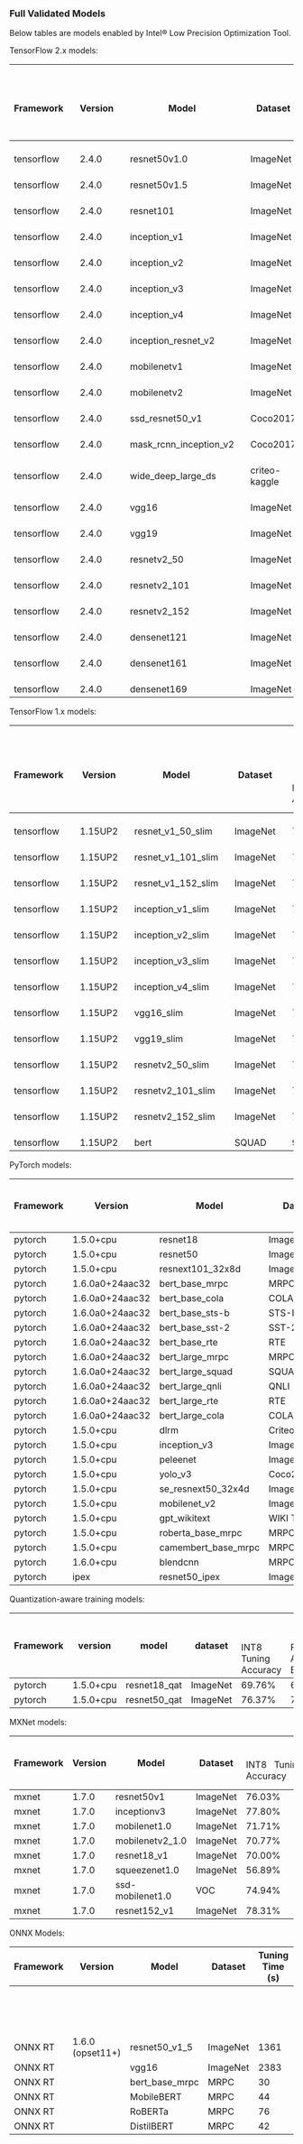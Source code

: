 ### Full Validated Models

Below tables are models enabled by Intel® Low Precision Optimization Tool.


TensorFlow 2.x models:

<table>
<thead>
  <tr>
    <th rowspan="2">&nbsp;&nbsp;&nbsp;<br>Framework&nbsp;&nbsp;&nbsp;</th>
    <th rowspan="2">&nbsp;&nbsp;&nbsp;<br>Version&nbsp;&nbsp;&nbsp;</th>
    <th rowspan="2">&nbsp;&nbsp;&nbsp;<br>Model&nbsp;&nbsp;&nbsp;</th>
    <th rowspan="2">&nbsp;&nbsp;&nbsp;<br>Dataset&nbsp;&nbsp;&nbsp;</th>
    <th colspan="3">&nbsp;&nbsp;&nbsp;<br>&nbsp;&nbsp;&nbsp;</th>
    <th>&nbsp;&nbsp;&nbsp;<br>&nbsp;&nbsp;&nbsp;</th>
  </tr>
  <tr>
    <td>&nbsp;&nbsp;&nbsp;<br>INT8&nbsp;&nbsp;&nbsp;Tuning Accuracy&nbsp;&nbsp;&nbsp;</td>
    <td>&nbsp;&nbsp;&nbsp;<br>FP32&nbsp;&nbsp;&nbsp;Accuracy Baseline&nbsp;&nbsp;&nbsp;</td>
    <td>&nbsp;&nbsp;&nbsp;<br>Acc&nbsp;&nbsp;&nbsp;Ratio [(INT8-FP32)/FP32]&nbsp;&nbsp;&nbsp;</td>
    <td>&nbsp;&nbsp;&nbsp;<br>Realtime&nbsp;&nbsp;&nbsp;Latency Ratio[FP32/INT8]&nbsp;&nbsp;&nbsp;</td>
  </tr>
</thead>
<tbody>
  <tr>
    <td>&nbsp;&nbsp;&nbsp;<br>tensorflow&nbsp;&nbsp;&nbsp;</td>
    <td>&nbsp;&nbsp;&nbsp;<br>2.4.0&nbsp;&nbsp;&nbsp;</td>
    <td>&nbsp;&nbsp;&nbsp;<br>resnet50v1.0&nbsp;&nbsp;&nbsp;</td>
    <td>&nbsp;&nbsp;&nbsp;<br>ImageNet&nbsp;&nbsp;&nbsp;</td>
    <td>&nbsp;&nbsp;&nbsp;<br>73.80%&nbsp;&nbsp;&nbsp;</td>
    <td>&nbsp;&nbsp;&nbsp;<br>74.30%&nbsp;&nbsp;&nbsp;</td>
    <td>&nbsp;&nbsp;&nbsp;<br>-0.67%&nbsp;&nbsp;&nbsp;</td>
    <td>&nbsp;&nbsp;&nbsp;<br>3.49x&nbsp;&nbsp;&nbsp;</td>
  </tr>
  <tr>
    <td>&nbsp;&nbsp;&nbsp;<br>tensorflow&nbsp;&nbsp;&nbsp;</td>
    <td>&nbsp;&nbsp;&nbsp;<br>2.4.0&nbsp;&nbsp;&nbsp;</td>
    <td>&nbsp;&nbsp;&nbsp;<br>resnet50v1.5&nbsp;&nbsp;&nbsp;</td>
    <td>&nbsp;&nbsp;&nbsp;<br>ImageNet&nbsp;&nbsp;&nbsp;</td>
    <td>&nbsp;&nbsp;&nbsp;<br>76.70%&nbsp;&nbsp;&nbsp;</td>
    <td>&nbsp;&nbsp;&nbsp;<br>76.50%&nbsp;&nbsp;&nbsp;</td>
    <td>&nbsp;&nbsp;&nbsp;<br>0.26%&nbsp;&nbsp;&nbsp;</td>
    <td>&nbsp;&nbsp;&nbsp;<br>3.23x&nbsp;&nbsp;&nbsp;</td>
  </tr>
  <tr>
    <td>&nbsp;&nbsp;&nbsp;<br>tensorflow&nbsp;&nbsp;&nbsp;</td>
    <td>&nbsp;&nbsp;&nbsp;<br>2.4.0&nbsp;&nbsp;&nbsp;</td>
    <td>&nbsp;&nbsp;&nbsp;<br>resnet101&nbsp;&nbsp;&nbsp;</td>
    <td>&nbsp;&nbsp;&nbsp;<br>ImageNet&nbsp;&nbsp;&nbsp;</td>
    <td>&nbsp;&nbsp;&nbsp;<br>77.20%&nbsp;&nbsp;&nbsp;</td>
    <td>&nbsp;&nbsp;&nbsp;<br>76.40%&nbsp;&nbsp;&nbsp;</td>
    <td>&nbsp;&nbsp;&nbsp;<br>1.05%&nbsp;&nbsp;&nbsp;</td>
    <td>&nbsp;&nbsp;&nbsp;<br>2.42x&nbsp;&nbsp;&nbsp;</td>
  </tr>
  <tr>
    <td>&nbsp;&nbsp;&nbsp;<br>tensorflow&nbsp;&nbsp;&nbsp;</td>
    <td>&nbsp;&nbsp;&nbsp;<br>2.4.0&nbsp;&nbsp;&nbsp;</td>
    <td>&nbsp;&nbsp;&nbsp;<br>inception_v1&nbsp;&nbsp;&nbsp;</td>
    <td>&nbsp;&nbsp;&nbsp;<br>ImageNet&nbsp;&nbsp;&nbsp;</td>
    <td>&nbsp;&nbsp;&nbsp;<br>70.10%&nbsp;&nbsp;&nbsp;</td>
    <td>&nbsp;&nbsp;&nbsp;<br>69.70%&nbsp;&nbsp;&nbsp;</td>
    <td>&nbsp;&nbsp;&nbsp;<br>0.57%&nbsp;&nbsp;&nbsp;</td>
    <td>&nbsp;&nbsp;&nbsp;<br>1.88x&nbsp;&nbsp;&nbsp;</td>
  </tr>
  <tr>
    <td>&nbsp;&nbsp;&nbsp;<br>tensorflow&nbsp;&nbsp;&nbsp;</td>
    <td>&nbsp;&nbsp;&nbsp;<br>2.4.0&nbsp;&nbsp;&nbsp;</td>
    <td>&nbsp;&nbsp;&nbsp;<br>inception_v2&nbsp;&nbsp;&nbsp;</td>
    <td>&nbsp;&nbsp;&nbsp;<br>ImageNet&nbsp;&nbsp;&nbsp;</td>
    <td>&nbsp;&nbsp;&nbsp;<br>74.10%&nbsp;&nbsp;&nbsp;</td>
    <td>&nbsp;&nbsp;&nbsp;<br>74.00%&nbsp;&nbsp;&nbsp;</td>
    <td>&nbsp;&nbsp;&nbsp;<br>0.14%&nbsp;&nbsp;&nbsp;</td>
    <td>&nbsp;&nbsp;&nbsp;<br>1.96x&nbsp;&nbsp;&nbsp;</td>
  </tr>
  <tr>
    <td>&nbsp;&nbsp;&nbsp;<br>tensorflow&nbsp;&nbsp;&nbsp;</td>
    <td>&nbsp;&nbsp;&nbsp;<br>2.4.0&nbsp;&nbsp;&nbsp;</td>
    <td>&nbsp;&nbsp;&nbsp;<br>inception_v3&nbsp;&nbsp;&nbsp;</td>
    <td>&nbsp;&nbsp;&nbsp;<br>ImageNet&nbsp;&nbsp;&nbsp;</td>
    <td>&nbsp;&nbsp;&nbsp;<br>77.20%&nbsp;&nbsp;&nbsp;</td>
    <td>&nbsp;&nbsp;&nbsp;<br>76.70%&nbsp;&nbsp;&nbsp;</td>
    <td>&nbsp;&nbsp;&nbsp;<br>0.65%&nbsp;&nbsp;&nbsp;</td>
    <td>&nbsp;&nbsp;&nbsp;<br>2.36x&nbsp;&nbsp;&nbsp;</td>
  </tr>
  <tr>
    <td>&nbsp;&nbsp;&nbsp;<br>tensorflow&nbsp;&nbsp;&nbsp;</td>
    <td>&nbsp;&nbsp;&nbsp;<br>2.4.0&nbsp;&nbsp;&nbsp;</td>
    <td>&nbsp;&nbsp;&nbsp;<br>inception_v4&nbsp;&nbsp;&nbsp;</td>
    <td>&nbsp;&nbsp;&nbsp;<br>ImageNet&nbsp;&nbsp;&nbsp;</td>
    <td>&nbsp;&nbsp;&nbsp;<br>80.00%&nbsp;&nbsp;&nbsp;</td>
    <td>&nbsp;&nbsp;&nbsp;<br>80.30%&nbsp;&nbsp;&nbsp;</td>
    <td>&nbsp;&nbsp;&nbsp;<br>-0.37%&nbsp;&nbsp;&nbsp;</td>
    <td>&nbsp;&nbsp;&nbsp;<br>2.59x&nbsp;&nbsp;&nbsp;</td>
  </tr>
  <tr>
    <td>&nbsp;&nbsp;&nbsp;<br>tensorflow&nbsp;&nbsp;&nbsp;</td>
    <td>&nbsp;&nbsp;&nbsp;<br>2.4.0&nbsp;&nbsp;&nbsp;</td>
    <td>&nbsp;&nbsp;&nbsp;<br>inception_resnet_v2&nbsp;&nbsp;&nbsp;</td>
    <td>&nbsp;&nbsp;&nbsp;<br>ImageNet&nbsp;&nbsp;&nbsp;</td>
    <td>&nbsp;&nbsp;&nbsp;<br>80.10%&nbsp;&nbsp;&nbsp;</td>
    <td>&nbsp;&nbsp;&nbsp;<br>80.40%&nbsp;&nbsp;&nbsp;</td>
    <td>&nbsp;&nbsp;&nbsp;<br>-0.37%&nbsp;&nbsp;&nbsp;</td>
    <td>&nbsp;&nbsp;&nbsp;<br>1.97x&nbsp;&nbsp;&nbsp;</td>
  </tr>
  <tr>
    <td>&nbsp;&nbsp;&nbsp;<br>tensorflow&nbsp;&nbsp;&nbsp;</td>
    <td>&nbsp;&nbsp;&nbsp;<br>2.4.0&nbsp;&nbsp;&nbsp;</td>
    <td>&nbsp;&nbsp;&nbsp;<br>mobilenetv1&nbsp;&nbsp;&nbsp;</td>
    <td>&nbsp;&nbsp;&nbsp;<br>ImageNet&nbsp;&nbsp;&nbsp;</td>
    <td>&nbsp;&nbsp;&nbsp;<br>71.10%&nbsp;&nbsp;&nbsp;</td>
    <td>&nbsp;&nbsp;&nbsp;<br>71.00%&nbsp;&nbsp;&nbsp;</td>
    <td>&nbsp;&nbsp;&nbsp;<br>0.14%&nbsp;&nbsp;&nbsp;</td>
    <td>&nbsp;&nbsp;&nbsp;<br>2.88x&nbsp;&nbsp;&nbsp;</td>
  </tr>
  <tr>
    <td>&nbsp;&nbsp;&nbsp;<br>tensorflow&nbsp;&nbsp;&nbsp;</td>
    <td>&nbsp;&nbsp;&nbsp;<br>2.4.0&nbsp;&nbsp;&nbsp;</td>
    <td>&nbsp;&nbsp;&nbsp;<br>mobilenetv2&nbsp;&nbsp;&nbsp;</td>
    <td>&nbsp;&nbsp;&nbsp;<br>ImageNet&nbsp;&nbsp;&nbsp;</td>
    <td>&nbsp;&nbsp;&nbsp;<br>70.80%&nbsp;&nbsp;&nbsp;</td>
    <td>&nbsp;&nbsp;&nbsp;<br>71.80%&nbsp;&nbsp;&nbsp;</td>
    <td>&nbsp;&nbsp;&nbsp;<br>-1.39%&nbsp;&nbsp;&nbsp;</td>
    <td>&nbsp;&nbsp;&nbsp;<br>1.60x&nbsp;&nbsp;&nbsp;</td>
  </tr>
  <tr>
    <td>&nbsp;&nbsp;&nbsp;<br>tensorflow&nbsp;&nbsp;&nbsp;</td>
    <td>&nbsp;&nbsp;&nbsp;<br>2.4.0&nbsp;&nbsp;&nbsp;</td>
    <td>&nbsp;&nbsp;&nbsp;<br>ssd_resnet50_v1&nbsp;&nbsp;&nbsp;</td>
    <td>&nbsp;&nbsp;&nbsp;<br>Coco2017&nbsp;&nbsp;&nbsp;</td>
    <td>&nbsp;&nbsp;&nbsp;<br>37.90%&nbsp;&nbsp;&nbsp;</td>
    <td>&nbsp;&nbsp;&nbsp;<br>38.00%&nbsp;&nbsp;&nbsp;</td>
    <td>&nbsp;&nbsp;&nbsp;<br>-0.26%&nbsp;&nbsp;&nbsp;</td>
    <td>&nbsp;&nbsp;&nbsp;<br>2.97x&nbsp;&nbsp;&nbsp;</td>
  </tr>
  <tr>
    <td>&nbsp;&nbsp;&nbsp;<br>tensorflow&nbsp;&nbsp;&nbsp;</td>
    <td>&nbsp;&nbsp;&nbsp;<br>2.4.0&nbsp;&nbsp;&nbsp;</td>
    <td>&nbsp;&nbsp;&nbsp;<br>mask_rcnn_inception_v2&nbsp;&nbsp;&nbsp;</td>
    <td>&nbsp;&nbsp;&nbsp;<br>Coco2017&nbsp;&nbsp;&nbsp;</td>
    <td>&nbsp;&nbsp;&nbsp;<br>28.90%&nbsp;&nbsp;&nbsp;</td>
    <td>&nbsp;&nbsp;&nbsp;<br>29.10%&nbsp;&nbsp;&nbsp;</td>
    <td>&nbsp;&nbsp;&nbsp;<br>-0.69%&nbsp;&nbsp;&nbsp;</td>
    <td>&nbsp;&nbsp;&nbsp;<br>2.66x&nbsp;&nbsp;&nbsp;</td>
  </tr>
  <tr>
    <td>&nbsp;&nbsp;&nbsp;<br>tensorflow&nbsp;&nbsp;&nbsp;</td>
    <td>&nbsp;&nbsp;&nbsp;<br>2.4.0&nbsp;&nbsp;&nbsp;</td>
    <td>&nbsp;&nbsp;&nbsp;<br>wide_deep_large_ds&nbsp;&nbsp;&nbsp;</td>
    <td>&nbsp;&nbsp;&nbsp;<br>criteo-kaggle&nbsp;&nbsp;&nbsp;</td>
    <td>&nbsp;&nbsp;&nbsp;<br>77.61%&nbsp;&nbsp;&nbsp;</td>
    <td>&nbsp;&nbsp;&nbsp;<br>77.67%&nbsp;&nbsp;&nbsp;</td>
    <td>&nbsp;&nbsp;&nbsp;<br>-0.08%&nbsp;&nbsp;&nbsp;</td>
    <td>&nbsp;&nbsp;&nbsp;<br>1.42x&nbsp;&nbsp;&nbsp;</td>
  </tr>
  <tr>
    <td>&nbsp;&nbsp;&nbsp;<br>tensorflow&nbsp;&nbsp;&nbsp;</td>
    <td>&nbsp;&nbsp;&nbsp;<br>2.4.0&nbsp;&nbsp;&nbsp;</td>
    <td>&nbsp;&nbsp;&nbsp;<br>vgg16&nbsp;&nbsp;&nbsp;</td>
    <td>&nbsp;&nbsp;&nbsp;<br>ImageNet&nbsp;&nbsp;&nbsp;</td>
    <td>&nbsp;&nbsp;&nbsp;<br>72.50%&nbsp;&nbsp;&nbsp;</td>
    <td>&nbsp;&nbsp;&nbsp;<br>70.90%&nbsp;&nbsp;&nbsp;</td>
    <td>&nbsp;&nbsp;&nbsp;<br>2.26%&nbsp;&nbsp;&nbsp;</td>
    <td>&nbsp;&nbsp;&nbsp;<br>3.75x&nbsp;&nbsp;&nbsp;</td>
  </tr>
  <tr>
    <td>&nbsp;&nbsp;&nbsp;<br>tensorflow&nbsp;&nbsp;&nbsp;</td>
    <td>&nbsp;&nbsp;&nbsp;<br>2.4.0&nbsp;&nbsp;&nbsp;</td>
    <td>&nbsp;&nbsp;&nbsp;<br>vgg19&nbsp;&nbsp;&nbsp;</td>
    <td>&nbsp;&nbsp;&nbsp;<br>ImageNet&nbsp;&nbsp;&nbsp;</td>
    <td>&nbsp;&nbsp;&nbsp;<br>72.40%&nbsp;&nbsp;&nbsp;</td>
    <td>&nbsp;&nbsp;&nbsp;<br>71.00%&nbsp;&nbsp;&nbsp;</td>
    <td>&nbsp;&nbsp;&nbsp;<br>1.97%&nbsp;&nbsp;&nbsp;</td>
    <td>&nbsp;&nbsp;&nbsp;<br>3.79x&nbsp;&nbsp;&nbsp;</td>
  </tr>
  <tr>
    <td>&nbsp;&nbsp;&nbsp;<br>tensorflow&nbsp;&nbsp;&nbsp;</td>
    <td>&nbsp;&nbsp;&nbsp;<br>2.4.0&nbsp;&nbsp;&nbsp;</td>
    <td>&nbsp;&nbsp;&nbsp;<br>resnetv2_50&nbsp;&nbsp;&nbsp;</td>
    <td>&nbsp;&nbsp;&nbsp;<br>ImageNet&nbsp;&nbsp;&nbsp;</td>
    <td>&nbsp;&nbsp;&nbsp;<br>70.30%&nbsp;&nbsp;&nbsp;</td>
    <td>&nbsp;&nbsp;&nbsp;<br>69.60%&nbsp;&nbsp;&nbsp;</td>
    <td>&nbsp;&nbsp;&nbsp;<br>1.01%&nbsp;&nbsp;&nbsp;</td>
    <td>&nbsp;&nbsp;&nbsp;<br>1.38x&nbsp;&nbsp;&nbsp;</td>
  </tr>
  <tr>
    <td>&nbsp;&nbsp;&nbsp;<br>tensorflow&nbsp;&nbsp;&nbsp;</td>
    <td>&nbsp;&nbsp;&nbsp;<br>2.4.0&nbsp;&nbsp;&nbsp;</td>
    <td>&nbsp;&nbsp;&nbsp;<br>resnetv2_101&nbsp;&nbsp;&nbsp;</td>
    <td>&nbsp;&nbsp;&nbsp;<br>ImageNet&nbsp;&nbsp;&nbsp;</td>
    <td>&nbsp;&nbsp;&nbsp;<br>72.50%&nbsp;&nbsp;&nbsp;</td>
    <td>&nbsp;&nbsp;&nbsp;<br>71.90%&nbsp;&nbsp;&nbsp;</td>
    <td>&nbsp;&nbsp;&nbsp;<br>0.83%&nbsp;&nbsp;&nbsp;</td>
    <td>&nbsp;&nbsp;&nbsp;<br>1.44x&nbsp;&nbsp;&nbsp;</td>
  </tr>
  <tr>
    <td>&nbsp;&nbsp;&nbsp;<br>tensorflow&nbsp;&nbsp;&nbsp;</td>
    <td>&nbsp;&nbsp;&nbsp;<br>2.4.0&nbsp;&nbsp;&nbsp;</td>
    <td>&nbsp;&nbsp;&nbsp;<br>resnetv2_152&nbsp;&nbsp;&nbsp;</td>
    <td>&nbsp;&nbsp;&nbsp;<br>ImageNet&nbsp;&nbsp;&nbsp;</td>
    <td>&nbsp;&nbsp;&nbsp;<br>72.60%&nbsp;&nbsp;&nbsp;</td>
    <td>&nbsp;&nbsp;&nbsp;<br>72.40%&nbsp;&nbsp;&nbsp;</td>
    <td>&nbsp;&nbsp;&nbsp;<br>0.28%&nbsp;&nbsp;&nbsp;</td>
    <td>&nbsp;&nbsp;&nbsp;<br>1.53x&nbsp;&nbsp;&nbsp;</td>
  </tr>
  <tr>
    <td>&nbsp;&nbsp;&nbsp;<br>tensorflow&nbsp;&nbsp;&nbsp;</td>
    <td>&nbsp;&nbsp;&nbsp;<br>2.4.0&nbsp;&nbsp;&nbsp;</td>
    <td>&nbsp;&nbsp;&nbsp;<br>densenet121&nbsp;&nbsp;&nbsp;</td>
    <td>&nbsp;&nbsp;&nbsp;<br>ImageNet&nbsp;&nbsp;&nbsp;</td>
    <td>&nbsp;&nbsp;&nbsp;<br>72.60%&nbsp;&nbsp;&nbsp;</td>
    <td>&nbsp;&nbsp;&nbsp;<br>72.90%&nbsp;&nbsp;&nbsp;</td>
    <td>&nbsp;&nbsp;&nbsp;<br>-0.41%&nbsp;&nbsp;&nbsp;</td>
    <td>&nbsp;&nbsp;&nbsp;<br>1.49x&nbsp;&nbsp;&nbsp;</td>
  </tr>
  <tr>
    <td>&nbsp;&nbsp;&nbsp;<br>tensorflow&nbsp;&nbsp;&nbsp;</td>
    <td>&nbsp;&nbsp;&nbsp;<br>2.4.0&nbsp;&nbsp;&nbsp;</td>
    <td>&nbsp;&nbsp;&nbsp;<br>densenet161&nbsp;&nbsp;&nbsp;</td>
    <td>&nbsp;&nbsp;&nbsp;<br>ImageNet&nbsp;&nbsp;&nbsp;</td>
    <td>&nbsp;&nbsp;&nbsp;<br>76.10%&nbsp;&nbsp;&nbsp;</td>
    <td>&nbsp;&nbsp;&nbsp;<br>76.30%&nbsp;&nbsp;&nbsp;</td>
    <td>&nbsp;&nbsp;&nbsp;<br>-0.26%&nbsp;&nbsp;&nbsp;</td>
    <td>&nbsp;&nbsp;&nbsp;<br>1.64x&nbsp;&nbsp;&nbsp;</td>
  </tr>
  <tr>
    <td>&nbsp;&nbsp;&nbsp;<br>tensorflow&nbsp;&nbsp;&nbsp;</td>
    <td>&nbsp;&nbsp;&nbsp;<br>2.4.0&nbsp;&nbsp;&nbsp;</td>
    <td>&nbsp;&nbsp;&nbsp;<br>densenet169&nbsp;&nbsp;&nbsp;</td>
    <td>&nbsp;&nbsp;&nbsp;<br>ImageNet&nbsp;&nbsp;&nbsp;</td>
    <td>&nbsp;&nbsp;&nbsp;<br>74.20%&nbsp;&nbsp;&nbsp;</td>
    <td>&nbsp;&nbsp;&nbsp;<br>74.60%&nbsp;&nbsp;&nbsp;</td>
    <td>&nbsp;&nbsp;&nbsp;<br>-0.54%&nbsp;&nbsp;&nbsp;</td>
    <td>&nbsp;&nbsp;&nbsp;<br>1.47x&nbsp;&nbsp;&nbsp;</td>
  </tr>
</tbody>
</table>


TensorFlow 1.x models:

<table>
<thead>
  <tr>
    <th rowspan="2">&nbsp;&nbsp;&nbsp;<br>Framework&nbsp;&nbsp;&nbsp;</th>
    <th rowspan="2">&nbsp;&nbsp;&nbsp;<br>Version&nbsp;&nbsp;&nbsp;</th>
    <th rowspan="2">&nbsp;&nbsp;&nbsp;<br>Model&nbsp;&nbsp;&nbsp;</th>
    <th rowspan="2">&nbsp;&nbsp;&nbsp;<br>Dataset&nbsp;&nbsp;&nbsp;</th>
    <th colspan="3">&nbsp;&nbsp;&nbsp;<br>Accuracy&nbsp;&nbsp;&nbsp;</th>
    <th>&nbsp;&nbsp;&nbsp;<br>Performance&nbsp;&nbsp;&nbsp;speed up&nbsp;&nbsp;&nbsp;</th>
  </tr>
  <tr>
    <td>&nbsp;&nbsp;&nbsp;<br>INT8&nbsp;&nbsp;&nbsp;Tuning Accuracy&nbsp;&nbsp;&nbsp;</td>
    <td>&nbsp;&nbsp;&nbsp;<br>FP32&nbsp;&nbsp;&nbsp;Accuracy Baseline&nbsp;&nbsp;&nbsp;</td>
    <td>&nbsp;&nbsp;&nbsp;<br>Acc&nbsp;&nbsp;&nbsp;Ratio [(INT8-FP32)/FP32]&nbsp;&nbsp;&nbsp;</td>
    <td>&nbsp;&nbsp;&nbsp;<br>Realtime&nbsp;&nbsp;&nbsp;Latency Ratio[FP32/INT8]&nbsp;&nbsp;&nbsp;</td>
  </tr>
</thead>
<tbody>
  <tr>
    <td>&nbsp;&nbsp;&nbsp;<br>tensorflow&nbsp;&nbsp;&nbsp;</td>
    <td>&nbsp;&nbsp;&nbsp;<br>1.15UP2&nbsp;&nbsp;&nbsp;</td>
    <td>&nbsp;&nbsp;&nbsp;<br>resnet_v1_50_slim&nbsp;&nbsp;&nbsp;</td>
    <td>&nbsp;&nbsp;&nbsp;<br>ImageNet&nbsp;&nbsp;&nbsp;</td>
    <td>&nbsp;&nbsp;&nbsp;<br>76.30%&nbsp;&nbsp;&nbsp;</td>
    <td>&nbsp;&nbsp;&nbsp;<br>75.20%&nbsp;&nbsp;&nbsp;</td>
    <td>&nbsp;&nbsp;&nbsp;<br>1.46%&nbsp;&nbsp;&nbsp;</td>
    <td>&nbsp;&nbsp;&nbsp;<br>2.89x&nbsp;&nbsp;&nbsp;</td>
  </tr>
  <tr>
    <td>&nbsp;&nbsp;&nbsp;<br>tensorflow&nbsp;&nbsp;&nbsp;</td>
    <td>&nbsp;&nbsp;&nbsp;<br>1.15UP2&nbsp;&nbsp;&nbsp;</td>
    <td>&nbsp;&nbsp;&nbsp;<br>resnet_v1_101_slim&nbsp;&nbsp;&nbsp;</td>
    <td>&nbsp;&nbsp;&nbsp;<br>ImageNet&nbsp;&nbsp;&nbsp;</td>
    <td>&nbsp;&nbsp;&nbsp;<br>77.10%&nbsp;&nbsp;&nbsp;</td>
    <td>&nbsp;&nbsp;&nbsp;<br>76.40%&nbsp;&nbsp;&nbsp;</td>
    <td>&nbsp;&nbsp;&nbsp;<br>0.92%&nbsp;&nbsp;&nbsp;</td>
    <td>&nbsp;&nbsp;&nbsp;<br>3.25x&nbsp;&nbsp;&nbsp;</td>
  </tr>
  <tr>
    <td>&nbsp;&nbsp;&nbsp;<br>tensorflow&nbsp;&nbsp;&nbsp;</td>
    <td>&nbsp;&nbsp;&nbsp;<br>1.15UP2&nbsp;&nbsp;&nbsp;</td>
    <td>&nbsp;&nbsp;&nbsp;<br>resnet_v1_152_slim&nbsp;&nbsp;&nbsp;</td>
    <td>&nbsp;&nbsp;&nbsp;<br>ImageNet&nbsp;&nbsp;&nbsp;</td>
    <td>&nbsp;&nbsp;&nbsp;<br>77.40%&nbsp;&nbsp;&nbsp;</td>
    <td>&nbsp;&nbsp;&nbsp;<br>76.80%&nbsp;&nbsp;&nbsp;</td>
    <td>&nbsp;&nbsp;&nbsp;<br>0.78%&nbsp;&nbsp;&nbsp;</td>
    <td>&nbsp;&nbsp;&nbsp;<br>3.51x&nbsp;&nbsp;&nbsp;</td>
  </tr>
  <tr>
    <td>&nbsp;&nbsp;&nbsp;<br>tensorflow&nbsp;&nbsp;&nbsp;</td>
    <td>&nbsp;&nbsp;&nbsp;<br>1.15UP2&nbsp;&nbsp;&nbsp;</td>
    <td>&nbsp;&nbsp;&nbsp;<br>inception_v1_slim&nbsp;&nbsp;&nbsp;</td>
    <td>&nbsp;&nbsp;&nbsp;<br>ImageNet&nbsp;&nbsp;&nbsp;</td>
    <td>&nbsp;&nbsp;&nbsp;<br>70.10%&nbsp;&nbsp;&nbsp;</td>
    <td>&nbsp;&nbsp;&nbsp;<br>69.80%&nbsp;&nbsp;&nbsp;</td>
    <td>&nbsp;&nbsp;&nbsp;<br>0.43%&nbsp;&nbsp;&nbsp;</td>
    <td>&nbsp;&nbsp;&nbsp;<br>1.79x&nbsp;&nbsp;&nbsp;</td>
  </tr>
  <tr>
    <td>&nbsp;&nbsp;&nbsp;<br>tensorflow&nbsp;&nbsp;&nbsp;</td>
    <td>&nbsp;&nbsp;&nbsp;<br>1.15UP2&nbsp;&nbsp;&nbsp;</td>
    <td>&nbsp;&nbsp;&nbsp;<br>inception_v2_slim&nbsp;&nbsp;&nbsp;</td>
    <td>&nbsp;&nbsp;&nbsp;<br>ImageNet&nbsp;&nbsp;&nbsp;</td>
    <td>&nbsp;&nbsp;&nbsp;<br>74.10%&nbsp;&nbsp;&nbsp;</td>
    <td>&nbsp;&nbsp;&nbsp;<br>74.00%&nbsp;&nbsp;&nbsp;</td>
    <td>&nbsp;&nbsp;&nbsp;<br>0.14%&nbsp;&nbsp;&nbsp;</td>
    <td>&nbsp;&nbsp;&nbsp;<br>1.95x&nbsp;&nbsp;&nbsp;</td>
  </tr>
  <tr>
    <td>&nbsp;&nbsp;&nbsp;<br>tensorflow&nbsp;&nbsp;&nbsp;</td>
    <td>&nbsp;&nbsp;&nbsp;<br>1.15UP2&nbsp;&nbsp;&nbsp;</td>
    <td>&nbsp;&nbsp;&nbsp;<br>inception_v3_slim&nbsp;&nbsp;&nbsp;</td>
    <td>&nbsp;&nbsp;&nbsp;<br>ImageNet&nbsp;&nbsp;&nbsp;</td>
    <td>&nbsp;&nbsp;&nbsp;<br>78.10%&nbsp;&nbsp;&nbsp;</td>
    <td>&nbsp;&nbsp;&nbsp;<br>78.00%&nbsp;&nbsp;&nbsp;</td>
    <td>&nbsp;&nbsp;&nbsp;<br>0.13%&nbsp;&nbsp;&nbsp;</td>
    <td>&nbsp;&nbsp;&nbsp;<br>2.48x&nbsp;&nbsp;&nbsp;</td>
  </tr>
  <tr>
    <td>&nbsp;&nbsp;&nbsp;<br>tensorflow&nbsp;&nbsp;&nbsp;</td>
    <td>&nbsp;&nbsp;&nbsp;<br>1.15UP2&nbsp;&nbsp;&nbsp;</td>
    <td>&nbsp;&nbsp;&nbsp;<br>inception_v4_slim&nbsp;&nbsp;&nbsp;</td>
    <td>&nbsp;&nbsp;&nbsp;<br>ImageNet&nbsp;&nbsp;&nbsp;</td>
    <td>&nbsp;&nbsp;&nbsp;<br>79.90%&nbsp;&nbsp;&nbsp;</td>
    <td>&nbsp;&nbsp;&nbsp;<br>80.20%&nbsp;&nbsp;&nbsp;</td>
    <td>&nbsp;&nbsp;&nbsp;<br>-0.37%&nbsp;&nbsp;&nbsp;</td>
    <td>&nbsp;&nbsp;&nbsp;<br>2.78x&nbsp;&nbsp;&nbsp;</td>
  </tr>
  <tr>
    <td>&nbsp;&nbsp;&nbsp;<br>tensorflow&nbsp;&nbsp;&nbsp;</td>
    <td>&nbsp;&nbsp;&nbsp;<br>1.15UP2&nbsp;&nbsp;&nbsp;</td>
    <td>&nbsp;&nbsp;&nbsp;<br>vgg16_slim&nbsp;&nbsp;&nbsp;</td>
    <td>&nbsp;&nbsp;&nbsp;<br>ImageNet&nbsp;&nbsp;&nbsp;</td>
    <td>&nbsp;&nbsp;&nbsp;<br>72.50%&nbsp;&nbsp;&nbsp;</td>
    <td>&nbsp;&nbsp;&nbsp;<br>70.90%&nbsp;&nbsp;&nbsp;</td>
    <td>&nbsp;&nbsp;&nbsp;<br>2.26%&nbsp;&nbsp;&nbsp;</td>
    <td>&nbsp;&nbsp;&nbsp;<br>3.73x&nbsp;&nbsp;&nbsp;</td>
  </tr>
  <tr>
    <td>&nbsp;&nbsp;&nbsp;<br>tensorflow&nbsp;&nbsp;&nbsp;</td>
    <td>&nbsp;&nbsp;&nbsp;<br>1.15UP2&nbsp;&nbsp;&nbsp;</td>
    <td>&nbsp;&nbsp;&nbsp;<br>vgg19_slim&nbsp;&nbsp;&nbsp;</td>
    <td>&nbsp;&nbsp;&nbsp;<br>ImageNet&nbsp;&nbsp;&nbsp;</td>
    <td>&nbsp;&nbsp;&nbsp;<br>72.40%&nbsp;&nbsp;&nbsp;</td>
    <td>&nbsp;&nbsp;&nbsp;<br>71.00%&nbsp;&nbsp;&nbsp;</td>
    <td>&nbsp;&nbsp;&nbsp;<br>1.97%&nbsp;&nbsp;&nbsp;</td>
    <td>&nbsp;&nbsp;&nbsp;<br>3.82x&nbsp;&nbsp;&nbsp;</td>
  </tr>
  <tr>
    <td>&nbsp;&nbsp;&nbsp;<br>tensorflow&nbsp;&nbsp;&nbsp;</td>
    <td>&nbsp;&nbsp;&nbsp;<br>1.15UP2&nbsp;&nbsp;&nbsp;</td>
    <td>&nbsp;&nbsp;&nbsp;<br>resnetv2_50_slim&nbsp;&nbsp;&nbsp;</td>
    <td>&nbsp;&nbsp;&nbsp;<br>ImageNet&nbsp;&nbsp;&nbsp;</td>
    <td>&nbsp;&nbsp;&nbsp;<br>70.30%&nbsp;&nbsp;&nbsp;</td>
    <td>&nbsp;&nbsp;&nbsp;<br>69.70%&nbsp;&nbsp;&nbsp;</td>
    <td>&nbsp;&nbsp;&nbsp;<br>0.86%&nbsp;&nbsp;&nbsp;</td>
    <td>&nbsp;&nbsp;&nbsp;<br>1.38x&nbsp;&nbsp;&nbsp;</td>
  </tr>
  <tr>
    <td>&nbsp;&nbsp;&nbsp;<br>tensorflow&nbsp;&nbsp;&nbsp;</td>
    <td>&nbsp;&nbsp;&nbsp;<br>1.15UP2&nbsp;&nbsp;&nbsp;</td>
    <td>&nbsp;&nbsp;&nbsp;<br>resnetv2_101_slim&nbsp;&nbsp;&nbsp;</td>
    <td>&nbsp;&nbsp;&nbsp;<br>ImageNet&nbsp;&nbsp;&nbsp;</td>
    <td>&nbsp;&nbsp;&nbsp;<br>72.30%&nbsp;&nbsp;&nbsp;</td>
    <td>&nbsp;&nbsp;&nbsp;<br>71.90%&nbsp;&nbsp;&nbsp;</td>
    <td>&nbsp;&nbsp;&nbsp;<br>0.56%&nbsp;&nbsp;&nbsp;</td>
    <td>&nbsp;&nbsp;&nbsp;<br>1.50x&nbsp;&nbsp;&nbsp;</td>
  </tr>
  <tr>
    <td>&nbsp;&nbsp;&nbsp;<br>tensorflow&nbsp;&nbsp;&nbsp;</td>
    <td>&nbsp;&nbsp;&nbsp;<br>1.15UP2&nbsp;&nbsp;&nbsp;</td>
    <td>&nbsp;&nbsp;&nbsp;<br>resnetv2_152_slim&nbsp;&nbsp;&nbsp;</td>
    <td>&nbsp;&nbsp;&nbsp;<br>ImageNet&nbsp;&nbsp;&nbsp;</td>
    <td>&nbsp;&nbsp;&nbsp;<br>72.60%&nbsp;&nbsp;&nbsp;</td>
    <td>&nbsp;&nbsp;&nbsp;<br>72.40%&nbsp;&nbsp;&nbsp;</td>
    <td>&nbsp;&nbsp;&nbsp;<br>0.28%&nbsp;&nbsp;&nbsp;</td>
    <td>&nbsp;&nbsp;&nbsp;<br>1.57x&nbsp;&nbsp;&nbsp;</td>
  </tr>
  <tr>
    <td>&nbsp;&nbsp;&nbsp;<br>tensorflow&nbsp;&nbsp;&nbsp;</td>
    <td>&nbsp;&nbsp;&nbsp;<br>1.15UP2&nbsp;&nbsp;&nbsp;</td>
    <td>&nbsp;&nbsp;&nbsp;<br>bert&nbsp;&nbsp;&nbsp;</td>
    <td>&nbsp;&nbsp;&nbsp;<br>SQUAD&nbsp;&nbsp;&nbsp;</td>
    <td>&nbsp;&nbsp;&nbsp;<br>92.33%&nbsp;&nbsp;&nbsp;</td>
    <td>&nbsp;&nbsp;&nbsp;<br>92.98%&nbsp;&nbsp;&nbsp;</td>
    <td>&nbsp;&nbsp;&nbsp;<br>-0.69%&nbsp;&nbsp;&nbsp;</td>
    <td>&nbsp;&nbsp;&nbsp;<br>2.89x&nbsp;&nbsp;&nbsp;</td>
  </tr>
</tbody>
</table>


PyTorch models:


<table>
<thead>
  <tr>
    <th rowspan="2">Framework</th>
    <th rowspan="2">Version</th>
    <th rowspan="2">Model</th>
    <th rowspan="2">Dataset</th>
    <th colspan="3">Accuracy</th>
    <th>Performance speed up</th>
  </tr>
  <tr>
    <td>INT8&nbsp;&nbsp;&nbsp;Tuning Accuracy</td>
    <td>FP32 Accuracy&nbsp;&nbsp;&nbsp;Baseline</td>
    <td>Acc Ratio&nbsp;&nbsp;&nbsp;[(INT8-FP32)/FP32]</td>
    <td>Realtime Latency&nbsp;&nbsp;&nbsp;Ratio[FP32/INT8]</td>
  </tr>
</thead>
<tbody>
  <tr>
    <td>pytorch</td>
    <td>1.5.0+cpu</td>
    <td>resnet18</td>
    <td>ImageNet</td>
    <td>69.60%</td>
    <td>69.76%</td>
    <td>-0.22%</td>
    <td>1.76x</td>
  </tr>
  <tr>
    <td>pytorch</td>
    <td>1.5.0+cpu</td>
    <td>resnet50</td>
    <td>ImageNet</td>
    <td>75.96%</td>
    <td>76.13%</td>
    <td>-0.23%</td>
    <td>2.63x</td>
  </tr>
  <tr>
    <td>pytorch</td>
    <td>1.5.0+cpu</td>
    <td>resnext101_32x8d</td>
    <td>ImageNet</td>
    <td>79.12%</td>
    <td>79.31%</td>
    <td>-0.24%</td>
    <td>2.61x</td>
  </tr>
  <tr>
    <td>pytorch</td>
    <td>1.6.0a0+24aac32</td>
    <td>bert_base_mrpc</td>
    <td>MRPC</td>
    <td>88.90%</td>
    <td>88.73%</td>
    <td>0.19%</td>
    <td>1.98x</td>
  </tr>
  <tr>
    <td>pytorch</td>
    <td>1.6.0a0+24aac32</td>
    <td>bert_base_cola</td>
    <td>COLA</td>
    <td>59.06%</td>
    <td>58.84%</td>
    <td>0.37%</td>
    <td>2.19x</td>
  </tr>
  <tr>
    <td>pytorch</td>
    <td>1.6.0a0+24aac32</td>
    <td>bert_base_sts-b</td>
    <td>STS-B</td>
    <td>88.40%</td>
    <td>89.27%</td>
    <td>-0.97%</td>
    <td>2.28x</td>
  </tr>
  <tr>
    <td>pytorch</td>
    <td>1.6.0a0+24aac32</td>
    <td>bert_base_sst-2</td>
    <td>SST-2</td>
    <td>91.51%</td>
    <td>91.86%</td>
    <td>-0.37%</td>
    <td>2.30x</td>
  </tr>
  <tr>
    <td>pytorch</td>
    <td>1.6.0a0+24aac32</td>
    <td>bert_base_rte</td>
    <td>RTE</td>
    <td>69.31%</td>
    <td>69.68%</td>
    <td>-0.52%</td>
    <td>2.16x</td>
  </tr>
  <tr>
    <td>pytorch</td>
    <td>1.6.0a0+24aac32</td>
    <td>bert_large_mrpc</td>
    <td>MRPC</td>
    <td>87.45%</td>
    <td>88.33%</td>
    <td>-0.99%</td>
    <td>2.63x</td>
  </tr>
  <tr>
    <td>pytorch</td>
    <td>1.6.0a0+24aac32</td>
    <td>bert_large_squad</td>
    <td>SQUAD</td>
    <td>92.85%</td>
    <td>93.05%</td>
    <td>-0.21%</td>
    <td>2.01x</td>
  </tr>
  <tr>
    <td>pytorch</td>
    <td>1.6.0a0+24aac32</td>
    <td>bert_large_qnli</td>
    <td>QNLI</td>
    <td>91.20%</td>
    <td>91.82%</td>
    <td>-0.68%</td>
    <td>2.69x</td>
  </tr>
  <tr>
    <td>pytorch</td>
    <td>1.6.0a0+24aac32</td>
    <td>bert_large_rte</td>
    <td>RTE</td>
    <td>71.84%</td>
    <td>72.56%</td>
    <td>-0.99%</td>
    <td>1.36x</td>
  </tr>
  <tr>
    <td>pytorch</td>
    <td>1.6.0a0+24aac32</td>
    <td>bert_large_cola</td>
    <td>COLA</td>
    <td>62.74%</td>
    <td>62.57%</td>
    <td>0.27%</td>
    <td>2.74x</td>
  </tr>
  <tr>
    <td>pytorch</td>
    <td>1.5.0+cpu</td>
    <td>dlrm</td>
    <td>CriteoTerabyte</td>
    <td>80.27%</td>
    <td>80.27%</td>
    <td>0.00%</td>
    <td>1.03x</td>
  </tr>
  <tr>
    <td>pytorch</td>
    <td>1.5.0+cpu</td>
    <td>inception_v3</td>
    <td>ImageNet</td>
    <td>69.42%</td>
    <td>69.54%</td>
    <td>-0.17%</td>
    <td>1.84x</td>
  </tr>
  <tr>
    <td>pytorch</td>
    <td>1.5.0+cpu</td>
    <td>peleenet</td>
    <td>ImageNet</td>
    <td>71.59%</td>
    <td>72.08%</td>
    <td>-0.68%</td>
    <td>1.28x</td>
  </tr>
  <tr>
    <td>pytorch</td>
    <td>1.5.0+cpu</td>
    <td>yolo_v3</td>
    <td>Coco2017</td>
    <td>24.42%</td>
    <td>24.54%</td>
    <td>-0.51%</td>
    <td>1.64x</td>
  </tr>
  <tr>
    <td>pytorch</td>
    <td>1.5.0+cpu</td>
    <td>se_resnext50_32x4d</td>
    <td>ImageNet</td>
    <td>79.04%</td>
    <td>79.08%</td>
    <td>-0.05%</td>
    <td>1.73x</td>
  </tr>
  <tr>
    <td>pytorch</td>
    <td>1.5.0+cpu</td>
    <td>mobilenet_v2</td>
    <td>ImageNet</td>
    <td>70.63%</td>
    <td>71.86%</td>
    <td>-1.70%</td>
    <td>1.60x</td>
  </tr>
  <tr>
    <td>pytorch</td>
    <td>1.5.0+cpu</td>
    <td>gpt_wikitext</td>
    <td>WIKI Text</td>
    <td>60.06%</td>
    <td>60.20%</td>
    <td>-0.23%</td>
    <td>1.15x</td>
  </tr>
  <tr>
    <td>pytorch</td>
    <td>1.5.0+cpu</td>
    <td>roberta_base_mrpc</td>
    <td>MRPC</td>
    <td>85.08%</td>
    <td>85.51%</td>
    <td>-0.51%</td>
    <td>2.12x</td>
  </tr>
  <tr>
    <td>pytorch</td>
    <td>1.5.0+cpu</td>
    <td>camembert_base_mrpc</td>
    <td>MRPC</td>
    <td>83.57%</td>
    <td>84.22%</td>
    <td>-0.77%</td>
    <td>2.16x</td>
  </tr>
  <tr>
    <td>pytorch</td>
    <td>1.6.0+cpu</td>
    <td>blendcnn</td>
    <td>MRPC</td>
    <td>68.40%</td>
    <td>68.40%</td>
    <td>0.00%</td>
    <td>1.50x</td>
  </tr>
  <tr>
    <td>pytorch</td>
    <td>ipex</td>
    <td>resnet50_ipex</td>
    <td>ImageNet</td>
    <td>75.80%</td>
    <td>76.13%</td>
    <td>-0.44%</td>
    <td>1.66x</td>
  </tr>
</tbody>
</table>


Quantization-aware training models:


<table>
<thead>
  <tr>
    <th rowspan="2">Framework</th>
    <th rowspan="2">version</th>
    <th rowspan="2">model</th>
    <th rowspan="2">dataset</th>
    <th colspan="3">Accuracy</th>
    <th>Performance speed up</th>
  </tr>
  <tr>
    <td>INT8 Tuning Accuracy</td>
    <td>FP32 Accuracy Baseline</td>
    <td>Acc Ratio[(INT8-FP32)/FP32]</td>
    <td>Realtime Latency Ratio[FP32/INT8]</td>
  </tr>
</thead>
<tbody>
  <tr>
    <td>pytorch</td>
    <td>1.5.0+cpu</td>
    <td>resnet18_qat</td>
    <td>ImageNet</td>
    <td>69.76%</td>
    <td>69.76%</td>
    <td>0.01%</td>
    <td>1.76x</td>
  </tr>
  <tr>
    <td>pytorch</td>
    <td>1.5.0+cpu</td>
    <td>resnet50_qat</td>
    <td>ImageNet</td>
    <td>76.37%</td>
    <td>76.13%</td>
    <td>0.32%</td>
    <td>2.67x</td>
  </tr>
</tbody>
</table>


MXNet models:

<table>
<thead>
  <tr>
    <th rowspan="2">Framework</th>
    <th rowspan="2">Version</th>
    <th rowspan="2">Model</th>
    <th rowspan="2">Dataset</th>
    <th colspan="3">Accuracy</th>
    <th>Performance speed up</th>
  </tr>
  <tr>
    <td>INT8&nbsp;&nbsp;&nbsp;Tuning Accuracy</td>
    <td>FP32 Accuracy&nbsp;&nbsp;&nbsp;Baseline</td>
    <td>Acc Ratio&nbsp;&nbsp;&nbsp;[(INT8-FP32)/FP32]</td>
    <td>Realtime Latency&nbsp;&nbsp;&nbsp;Ratio[FP32/INT8]</td>
  </tr>
</thead>
<tbody>
  <tr>
    <td>mxnet</td>
    <td>1.7.0</td>
    <td>resnet50v1</td>
    <td>ImageNet</td>
    <td>76.03%</td>
    <td>76.33%</td>
    <td>-0.39%</td>
    <td>3.13x</td>
  </tr>
  <tr>
    <td>mxnet</td>
    <td>1.7.0</td>
    <td>inceptionv3</td>
    <td>ImageNet</td>
    <td>77.80%</td>
    <td></td>
    <td>0.21%</td>
    <td>2.77x</td>
  </tr>
  <tr>
    <td>mxnet</td>
    <td>1.7.0</td>
    <td>mobilenet1.0</td>
    <td>ImageNet</td>
    <td>71.71%</td>
    <td>72.22%</td>
    <td>-0.71%</td>
    <td>2.38x</td>
  </tr>
  <tr>
    <td>mxnet</td>
    <td>1.7.0</td>
    <td>mobilenetv2_1.0</td>
    <td>ImageNet</td>
    <td>70.77%</td>
    <td>70.87%</td>
    <td>-0.14%</td>
    <td>2.67x</td>
  </tr>
  <tr>
    <td>mxnet</td>
    <td>1.7.0</td>
    <td>resnet18_v1</td>
    <td>ImageNet</td>
    <td>70.00%</td>
    <td>70.14%</td>
    <td>-0.21%</td>
    <td>3.13x</td>
  </tr>
  <tr>
    <td>mxnet</td>
    <td>1.7.0</td>
    <td>squeezenet1.0</td>
    <td>ImageNet</td>
    <td>56.89%</td>
    <td>56.96%</td>
    <td>-0.13%</td>
    <td>2.63x</td>
  </tr>
  <tr>
    <td>mxnet</td>
    <td>1.7.0</td>
    <td>ssd-mobilenet1.0</td>
    <td>VOC</td>
    <td>74.94%</td>
    <td>75.54%</td>
    <td>-0.79%</td>
    <td>3.74x</td>
  </tr>
  <tr>
    <td>mxnet</td>
    <td>1.7.0</td>
    <td>resnet152_v1</td>
    <td>ImageNet</td>
    <td>78.31%</td>
    <td>78.54%</td>
    <td>-0.29%</td>
    <td>3.14x</td>
  </tr>
</tbody>
</table>


ONNX Models:

<table>
<thead>
  <tr>
    <th>Framework</th>
    <th>Version</th>
    <th>Model</th>
    <th>Dataset</th>
    <th>Tuning Time (s)</th>
    <th>Accuracy</th>
    <th></th>
    <th></th>
  </tr>
</thead>
<tbody>
  <tr>
    <td></td>
    <td></td>
    <td></td>
    <td></td>
    <td></td>
    <td>INT8</td>
    <td>FP32</td>
    <td>Relative Loss: (INT8-FP32)/FP32</td>
  </tr>
  <tr>
    <td>ONNX RT</td>
    <td>1.6.0 (opset11+)</td>
    <td>resnet50_v1_5</td>
    <td>ImageNet</td>
    <td>1361</td>
    <td>73.60%</td>
    <td>74.00%</td>
    <td>-0.54%</td>
  </tr>
  <tr>
    <td>ONNX RT</td>
    <td></td>
    <td>vgg16</td>
    <td>ImageNet</td>
    <td>2383</td>
    <td>68.86%</td>
    <td>69.44%</td>
    <td>-0.84%</td>
  </tr>
  <tr>
    <td>ONNX RT</td>
    <td></td>
    <td>bert_base_mrpc</td>
    <td>MRPC</td>
    <td>30</td>
    <td>85.29%</td>
    <td>86.03%</td>
    <td>-0.85%</td>
  </tr>
  <tr>
    <td>ONNX RT</td>
    <td></td>
    <td>MobileBERT</td>
    <td>MRPC</td>
    <td>44</td>
    <td>0.8603</td>
    <td>0.8627</td>
    <td>-0.28%</td>
  </tr>
  <tr>
    <td>ONNX RT</td>
    <td></td>
    <td>RoBERTa</td>
    <td>MRPC</td>
    <td>76</td>
    <td>0.8873</td>
    <td>0.8946</td>
    <td>-0.82%</td>
  </tr>
  <tr>
    <td>ONNX RT</td>
    <td></td>
    <td>DistilBERT</td>
    <td>MRPC</td>
    <td>42</td>
    <td>0.8505</td>
    <td>0.8456</td>
    <td>0.58%</td>
  </tr>
</tbody>
</table>

